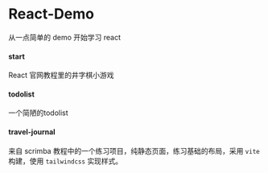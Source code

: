 # React-Demo

从一点简单的 demo 开始学习 react

#### start

React 官网教程里的井字棋小游戏

#### todolist

一个简陋的todolist

#### travel-journal

来自 scrimba 教程中的一个练习项目，纯静态页面，练习基础的布局，采用 `vite` 构建，使用 `tailwindcss` 实现样式。
